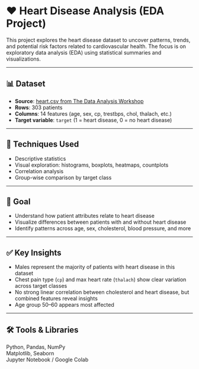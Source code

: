 # ❤️ Heart Disease Analysis (EDA Project)

This project explores the heart disease dataset to uncover patterns, trends, and potential risk factors related to cardiovascular health. The focus is on exploratory data analysis (EDA) using statistical summaries and visualizations.

---

## 📊 Dataset

- **Source**: [heart.csv from The Data Analysis Workshop](https://github.com/PacktWorkshops/The-Data-Analysis-Workshop/blob/master/Chapter07/Dataset/heart.csv)
- **Rows**: 303 patients  
- **Columns**: 14 features (age, sex, cp, trestbps, chol, thalach, etc.)  
- **Target variable**: `target` (1 = heart disease, 0 = no heart disease)

---

## 🧠 Techniques Used
- Descriptive statistics  
- Visual exploration: histograms, boxplots, heatmaps, countplots  
- Correlation analysis  
- Group-wise comparison by target class

---

## 🎯 Goal

- Understand how patient attributes relate to heart disease  
- Visualize differences between patients with and without heart disease  
- Identify patterns across age, sex, cholesterol, blood pressure, and more

---

## ✅ Key Insights

- Males represent the majority of patients with heart disease in this dataset  
- Chest pain type (`cp`) and max heart rate (`thalach`) show clear variation across target classes  
- No strong linear correlation between cholesterol and heart disease, but combined features reveal insights  
- Age group 50–60 appears most affected

---

## 🛠️ Tools & Libraries

Python, Pandas, NumPy  
Matplotlib, Seaborn  
Jupyter Notebook / Google Colab

